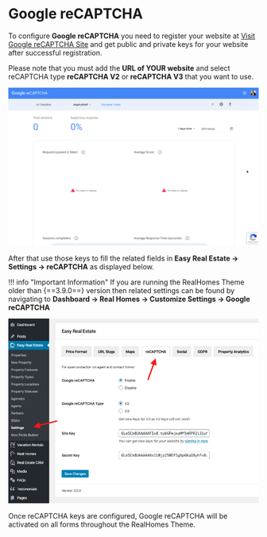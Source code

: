 # Google reCAPTCHA

To configure **Google reCAPTCHA** you need to register your website at [Visit Google reCAPTCHA Site](https://www.google.com/recaptcha/intro/index.html) and get public and private keys for your website after successful registration.

Please note that you must add the **URL of YOUR website** and select reCAPTCHA type **reCAPTCHA V2** or **reCAPTCHA V3** that you want to use.

![Register a New Site - Google reCAPTCHA](images/google-recaptcha/register-new-site-google-recaptcha.gif) 

After that use those keys to fill the related fields in **Easy Real Estate → Settings → reCAPTCHA** as displayed below.

!!! info "Important Information"
    If you are running the RealHomes Theme older than {==3.9.0==} version then related settings can be found by navigating to **Dashboard → Real Homes → Customize Settings → Google reCAPTCHA**

![Register a New Site - Google reCAPTCHA](images/ere-tabs/recaptcha.png)

Once reCAPTCHA keys are configured, Google reCAPTCHA will be activated on all forms throughout the RealHomes Theme.